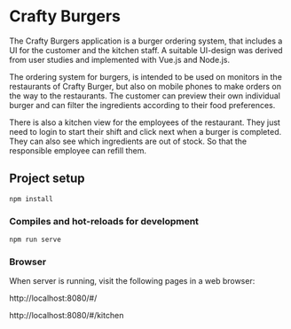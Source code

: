 # Crafty Burgers

The Crafty Burgers application is a burger ordering system, that includes a UI for the customer and the kitchen staff. 
A suitable UI-design was derived from user studies and implemented with Vue.js and Node.js.

The ordering system for burgers, is intended to be used on monitors in the restaurants of Crafty Burger, but also on mobile phones to make orders on the way to the restaurants. The customer can preview their own individual burger and can filter the ingredients according to their food preferences. 

There is also a  kitchen view for the employees of the restaurant. They just need to login to start their shift and click next when a burger is completed. They can also see which ingredients are out of stock. So that the responsible employee can refill them.


## Project setup
```
npm install
```

### Compiles and hot-reloads for development
```
npm run serve
```

### Browser

When server is running, visit the following pages in a web browser:

http://localhost:8080/#/

http://localhost:8080/#/kitchen
